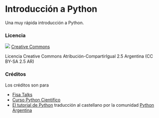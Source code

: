 # Introducción a Python

Una muy rápida introducción a Python.

### Licencia

![](http://i.creativecommons.org/l/by-sa/2.5/ar/88x31.png)
[Creative Commons](http://creativecommons.org/licenses/by-sa/2.5/ar/deed.es_AR)

Licencia Creative Commons Atribución-CompartirIgual 2.5 Argentina (CC BY-SA 2.5 AR)

### Créditos

Los créditos son para

* [Fisa Talks](https://github.com/fisadev/talks)
* [Curso Python Cientifico](https://github.com/mgaitan/curso-python-cientifico)
* [El tutorial de Python](http://docs.python.org.ar/tutorial)
  traducción al castellano por la comunidad [Python Argentina](http://python.org.ar/)
